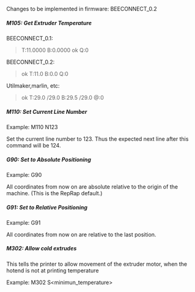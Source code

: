 Changes to be implemented in firmware: BEECONNECT_0.2 

 
##### M105: Get Extruder Temperature  

BEECONNECT_0.1:
> T:11.0000 B:0.0000 ok Q:0 

BEECONNECT_0.2: 
> ok T:11.0 B:0.0  Q:0 

Utilmaker,marlin, etc:  
> ok T:29.0 /29.0 B:29.5 /29.0 @:0

 
##### M110: Set Current Line Number  

Example: M110 N123  

Set the current line number to 123. Thus the expected next line after this command will be 124. 
##### G90: Set to Absolute Positioning  

Example: G90  

All coordinates from now on are absolute relative to the origin of the machine. (This is the RepRap default.)  

##### G91: Set to Relative Positioning  

Example: G91  

All coordinates from now on are relative to the last position.  
##### M302: Allow cold extrudes  

This tells the printer to allow movement of the extruder motor, when the hotend is not at printing temperature  

Example: M302 S<minimun_temperature>
